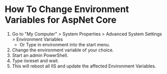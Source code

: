 # How To Change Environment Variables for AspNet Core

1. Go to "My Computer" > System Properties > Advanced System Settings > Environment Variables
    - Or Type in environment into the start menu.
1. Change the environment variable of your choice.
1. Start an admin PowerShell.
1. Type iisreset and wait.
1. This will reboot all IIS and update the affected Environment Variables.
